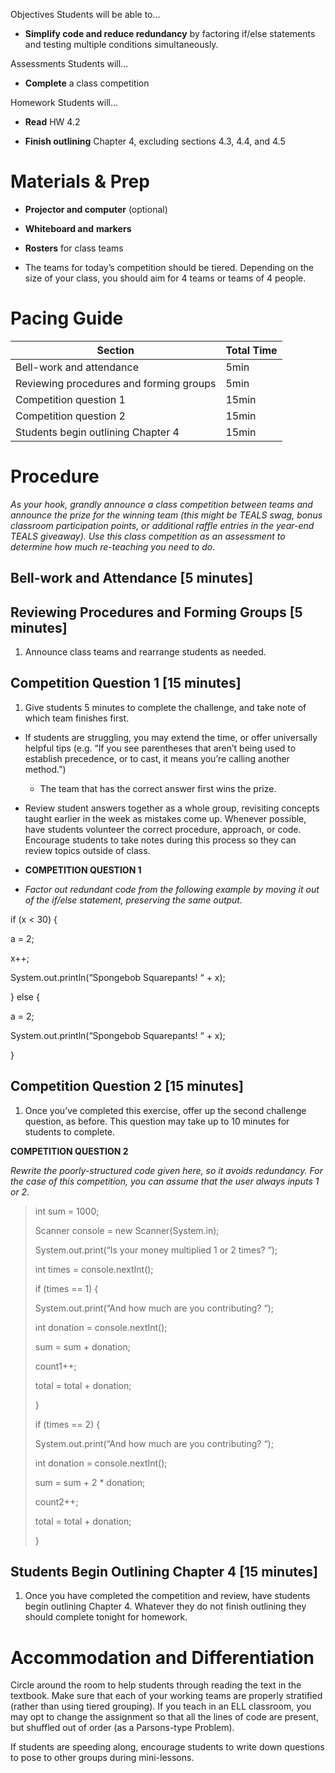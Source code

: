 Objectives Students will be able to…

-   **Simplify code and reduce redundancy** by factoring if/else statements and testing multiple conditions simultaneously.

Assessments Students will...

-   **Complete** a class competition

Homework Students will...

-   **Read** HW 4.2

-   **Finish outlining** Chapter 4, excluding sections 4.3, 4.4, and 4.5

Materials & Prep
================

-   **Projector and computer** (optional)

-   **Whiteboard and** **markers**

-   **Rosters** for class teams

-   The teams for today’s competition should be tiered. Depending on the size of your class, you should aim for 4 teams or teams of 4 people.

Pacing Guide
============

| Section                                 | Total Time |
|-----------------------------------------|------------|
| Bell-work and attendance                | 5min       |
| Reviewing procedures and forming groups | 5min       |
| Competition question 1                  | 15min      |
| Competition question 2                  | 15min      |
| Students begin outlining Chapter 4      | 15min      |

Procedure
=========

*As your hook, grandly announce a class competition between teams and announce the prize for the winning team (this might be TEALS swag, bonus classroom participation points, or additional raffle entries in the year-end TEALS giveaway). Use this class competition as an assessment to determine how much re-teaching you need to do.*

Bell-work and Attendance \[5 minutes\]
--------------------------------------

Reviewing Procedures and Forming Groups \[5 minutes\]
-----------------------------------------------------

1. Announce class teams and rearrange students as needed.

Competition Question 1 \[15 minutes\]
-------------------------------------

1. Give students 5 minutes to complete the challenge, and take note of which team finishes first.

-   If students are struggling, you may extend the time, or offer universally helpful tips (e.g. “If you see parentheses that aren’t being used to establish precedence, or to cast, it means you’re calling another method.”)

    -   The team that has the correct answer first wins the prize.

-   Review student answers together as a whole group, revisiting concepts taught earlier in the week as mistakes come up. Whenever possible, have students volunteer the correct procedure, approach, or code. Encourage students to take notes during this process so they can review topics outside of class.

<!-- -->

-   **COMPETITION QUESTION 1**

-   *Factor out redundant code from the following example by moving it out of the if/else statement, preserving the same output.*

if (x &lt; 30) {

a = 2;

x++;

System.out.println(“Spongebob Squarepants! “ + x);

} else {

a = 2;

System.out.println(“Spongebob Squarepants! “ + x);

}

Competition Question 2 \[15 minutes\]
-------------------------------------

1. Once you’ve completed this exercise, offer up the second challenge question, as before. This question may take up to 10 minutes for students to complete.

**COMPETITION QUESTION 2**

*Rewrite the poorly-structured code given here, so it avoids redundancy. For the case of this competition, you can assume that the user always inputs 1 or 2.*

> int sum = 1000;
>
> Scanner console = new Scanner(System.in);
>
> System.out.print(“Is your money multiplied 1 or 2 times? ”);
>
> int times = console.nextInt();
>
> if (times == 1) {
>
> System.out.print(“And how much are you contributing? “);
>
> int donation = console.nextInt();
>
> sum = sum + donation;
>
> count1++;
>
> total = total + donation;
>
> }
>
> if (times == 2) {
>
> System.out.print(“And how much are you contributing? “);
>
> int donation = console.nextInt();
>
> sum = sum + 2 \* donation;
>
> count2++;
>
> total = total + donation;
>
> }

Students Begin Outlining Chapter 4 \[15 minutes\]
-------------------------------------------------

1. Once you have completed the competition and review, have students begin outlining Chapter 4. Whatever they do not finish outlining they should complete tonight for homework.

Accommodation and Differentiation
=================================

Circle around the room to help students through reading the text in the textbook. Make sure that each of your working teams are properly stratified (rather than using tiered grouping). If you teach in an ELL classroom, you may opt to change the assignment so that all the lines of code are present, but shuffled out of order (as a Parsons-type Problem).

If students are speeding along, encourage students to write down questions to pose to other groups during mini-lessons.
